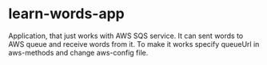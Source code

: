 # learn-words-app
Application, that just works with AWS SQS service. It can sent words to AWS queue and receive words from it.
To make it works specify queueUrl in aws-methods and change aws-config file.
